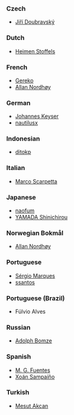 <h3>Czech</h3>
<ul>
    <li><a href="mailto:jiri.doubravsky@gmail.com">Jiří Doubravský</a></li>
</ul>

<h3>Dutch</h3>
<ul>
    <li><a href="mailto:vistausss@outlook.com">Heimen Stoffels</a></li>
</ul>

<h3>French</h3>
<ul>
    <li><a href="mailto:31b32@tutanota.com">Gereko</a></li>
    <li><a href="mailto:epost@anotheragency.no">Allan Nordhøy</a></li>
</ul>

<h3>German</h3>
<ul>
    <li><a href="mailto:johanneskeyser@posteo.de">Johannes Keyser</a></li>
    <li><a href="mailto:mail.ka@mailbox.org">nautilusx</a></li>
</ul>

<h3>Indonesian</h3>
<ul>
    <li><a href="mailto:ditokpl@gmail.com">ditokp</a></li>
</ul>

<h3>Italian</h3>
<ul>
    <li><a href="mailto:marcoscarpetta02@gmail.com">Marco Scarpetta</a></li>
</ul>

<h3>Japanese</h3>
<ul>
    <li><a href="mailto:naofum@gmail.com">naofum</a></li>
    <li><a href="mailto:yamada_strong_yamada_nice_64bit@yahoo.co.jp">YAMADA Shinichirou</a></li>
</ul>

<h3>Norwegian Bokmål</h3>
<ul>
    <li><a href="mailto:epost@anotheragency.no">Allan Nordhøy</a></li>
</ul>

<h3>Portuguese</h3>
<ul>
    <li><a href="mailto:smarquespt@gmail.com">Sérgio Marques</a></li>
    <li><a href="mailto:ssantos@web.de">ssantos</a></li>
</ul>

<h3>Portuguese (Brazil)</h3>
<ul>
    <li>Fúlvio Alves</li>
</ul>

<h3>Russian</h3>
<ul>
    <li><a href="mailto:abomze@mail.ru">Adolph Bomze</a></li>
</ul>

<h3>Spanish</h3>
<ul>
    <li><a href="mailto:mgfuentesl@outlook.com">M. G. Fuentes</a></li>
    <li><a href="https://gitlab.com/xoan">Xoán Sampaíño</a></li>
</ul>

<h3>Turkish</h3>
<ul>
    <li><a href="mailto:makcan@gmail.com">Mesut Akcan</a></li>
</ul>
